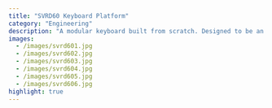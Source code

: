 ```yaml
---
title: "SVRD60 Keyboard Platform"
category: "Engineering"
description: "A modular keyboard built from scratch. Designed to be an easily extendable platform with hotswap capabilities."
images:
  - /images/svrd601.jpg
  - /images/svrd602.jpg
  - /images/svrd603.jpg
  - /images/svrd604.jpg
  - /images/svrd605.jpg
  - /images/svrd606.jpg
highlight: true
---
```

